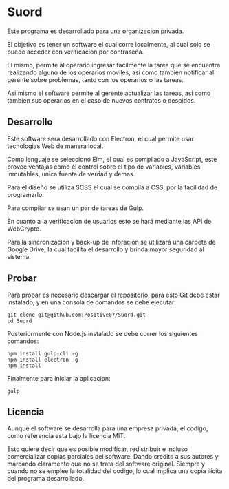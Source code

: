 # Suord
Este programa es desarrollado para una organizacion privada.

El objetivo es tener un software el cual corre localmente, al cual solo se puede acceder con verificacion por contraseña.

El mismo, permite al operario ingresar facilmente la tarea que se encuentra realizando alguno de los operarios moviles, asi como tambien notificar al gerente sobre problemas, tanto con los operarios o las tareas.

Asi mismo el software permite al gerente actualizar las tareas, asi como tambien sus operarios en el caso de nuevos contratos o despidos.

## Desarrollo
Este software sera desarrollado con Electron, el cual permite usar tecnologias Web de manera local.

Como lenguaje se seleccionó Elm, el cual es compilado a JavaScript, este provee ventajas como el control sobre el tipo de variables, variables inmutables, unica fuente de verdad y demas.

Para el diseño se utiliza SCSS el cual se compila a CSS, por la facilidad de programarlo.

Para compilar se usan un par de tareas de Gulp.

En cuanto a la verificacion de usuarios esto se hará mediante las API de WebCrypto.

Para la sincronizacion y back-up de inforacion se utilizará una carpeta de Google Drive, la cual facilita el desarrollo y brinda mayor seguridad al sistema.

## Probar

Para probar es necesario descargar el repositorio, para esto Git debe estar instalado, y en una consola de comandos se debe ejecutar:
```Shell
git clone git@github.com:Positive07/Suord.git
cd Suord
```

Posteriormente con Node.js instalado se debe correr los siguientes comandos:
```Shell
npm install gulp-cli -g
npm install electron -g
npm install
```

Finalmente para iniciar la aplicacion:
```Shell
gulp
```

## Licencia
Aunque el software se desarrolla para una empresa privada, el codigo, como referencia esta bajo la licencia MIT.

Esto quiere decir que es posible modificar, redistribuir e incluso comercializar copias parciales del software.
Dando credito a sus autores y marcando claramente que no se trata del software original.
Siempre y cuando no se emplee la totalidad del codigo, lo cual implica una copia ilicita del programa desarrollado.
